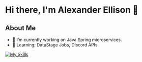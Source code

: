 # Hi there, I'm Alexander Ellison 👋

## About Me
- 🔭 I’m currently working on Java Spring microservices.
- 🌱 Learning: DataStage Jobs, Discord APIs.

[![My Skills](https://skillicons.dev/icons?i=apple,azure,bash,bootstrap,c,cs,css,discord,express,git,github,githubactions,gherkin,html,idea,java,js,jenkins,kafka,linkedin,md,powershell,redhat,spring,sqlite,swift,ts,vim,vscode,vue,windows)](https://skillicons.dev)
